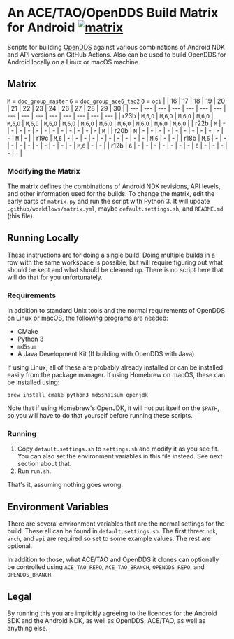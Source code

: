 # An ACE/TAO/OpenDDS Build Matrix for Android  [![matrix](https://github.com/iguessthislldo/OpenDDS-Android/workflows/matrix/badge.svg)](https://github.com/iguessthislldo/OpenDDS-Android/actions?query=workflow%3Amatrix)

Scripts for building [OpenDDS](https://github.com/objectcomputing/OpenDDS)
against various combinations of Android NDK and API versions on GitHub Actions.
Also can be used to build OpenDDS for Android locally on a Linux or macOS
machine.

## Matrix

<!-- BEGIN MATRIX -->
<!-- This part is generated by matrix.py -->
`M` = [`doc_group_master`](https://github.com/DOCGroup/ACE_TAO)
`6` = [`doc_group_ace6_tao2`](https://github.com/DOCGroup/ACE_TAO/tree/ace6tao2)
`O` = [`oci`](https://theaceorb.com/)
|  | 16 | 17 | 18 | 19 | 20 | 21 | 22 | 23 | 24 | 26 | 27 | 28 | 29 | 30 |
| --- | --- | --- | --- | --- | --- | --- | --- | --- | --- | --- | --- | --- | --- | --- |
| r23b | `M`,`6`,`O` | `M`,`6`,`O` | `M`,`6`,`O` | `M`,`6`,`O` | `M`,`6`,`O` | `M`,`6`,`O` | `M`,`6`,`O` | `M`,`6`,`O` | `M`,`6`,`O` | `M`,`6`,`O` | `M`,`6`,`O` | `M`,`6`,`O` | `M`,`6`,`O` | `M`,`6`,`O` |
| r22b | `M` | - | - | - | - | - | - | - | - | - | - | - | - | `M` |
| r20b | `M` | - | - | - | - | - | - | - | - | - | - | - | `M` | - |
| r19c | `M`,`6` | - | - | - | - | - | - | - | - | - | - | `M`,`6` | - | - |
| r18b | `M`,`6` | - | - | - | - | - | - | - | - | - | - | `M`,`6` | - | - |
| r12b | `6` | - | - | - | - | - | - | - | `6` | - | - | - | - | - |
<!-- END MATRIX -->

### Modifying the Matrix

The matrix defines the combinations of Android NDK revisions, API levels, and
other information used for the builds. To change the matrix, edit the early
parts of `matrix.py` and run the script with Python 3. It will update
`.github/workflows/matrix.yml`, maybe `default.settings.sh`, and `README.md`
(this file).

## Running Locally

These instructions are for doing a single build. Doing multiple builds in a row
with the same workspace is possible, but will require figuring out what should
be kept and what should be cleaned up. There is no script here that will do
that for you unfortunately.

### Requirements

In addition to standard Unix tools and the normal requirements of OpenDDS on
Linux or macOS, the following programs are needed:

- CMake
- Python 3
- `md5sum`
- A Java Development Kit (If building with OpenDDS with Java)

If using Linux, all of these are probably already installed or can be installed
easily from the package manager. If using Homebrew on macOS, these can be
installed using:

```
brew install cmake python3 md5sha1sum openjdk
```

Note that if using Homebrew's OpenJDK, it will not put itself on the `$PATH`,
so you will have to do that yourself before running these scripts.

### Running

1. Copy `default.settings.sh` to `settings.sh` and modify it as you see fit.
   You can also set the environment variables in this file instead. See next
   section about that.
2. Run `run.sh`.

That's it, assuming nothing goes wrong.

## Environment Variables

There are several environment variables that are the normal settings for the
build. These all can be found in `default.settings.sh`. The first three: `ndk`,
`arch`, and `api` are required so set to some example values. The rest are
optional.

In addition to those, what ACE/TAO and OpenDDS it clones can optionally be
controlled using `ACE_TAO_REPO`, `ACE_TAO_BRANCH`, `OPENDDS_REPO`, and
`OPENDDS_BRANCH`.

## Legal

By running this you are implicitly agreeing to the licences for the Android SDK
and the Android NDK, as well as OpenDDS, ACE/TAO, as well as anything else.
